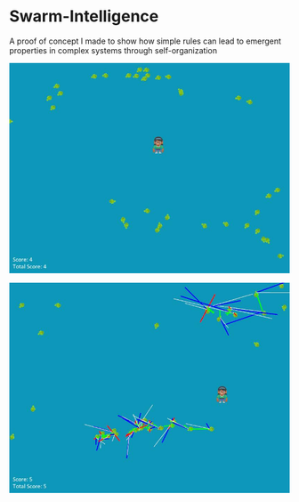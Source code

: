 # Swarm-Intelligence
A proof of concept I made to show how simple rules can lead to emergent properties in complex systems through self-organization

![Game demo](https://github.com/Python-Is-Long/Swarm-Intelligence/blob/main/20210305182028704.jpg)

![Debug mode](https://github.com/Python-Is-Long/Swarm-Intelligence/blob/main/20210305182041252.jpg)
